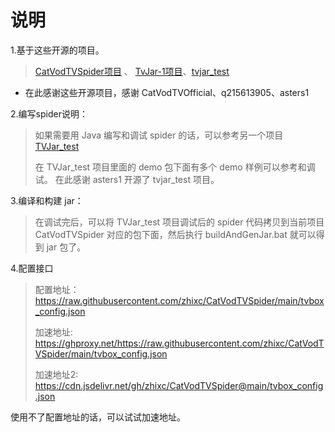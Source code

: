 # 说明

1.基于这些开源的项目。
>  [CatVodTVSpider项目](https://github.com/CatVodTVOfficial/CatVodTVSpider)
、 [TvJar-1项目](https://github.com/q215613905/TvJar-1)、[tvjar_test](https://github.com/asters1/tvjar_test)

- 在此感谢这些开源项目，感谢 CatVodTVOfficial、q215613905、asters1

2.编写spider说明：
> 如果需要用 Java 编写和调试 spider 的话，可以参考另一个项目 [TVJar_test](https://github.com/zhixc/TVJar_test)
>
> 在 TVJar_test 项目里面的 demo 包下面有多个 demo 样例可以参考和调试。
在此感谢 asters1 开源了 tvjar_test 项目。

3.编译和构建 jar：
> 在调试完后，可以将 TVJar_test 项目调试后的 spider 代码拷贝到当前项目 CatVodTVSpider 对应的包下面，然后执行 buildAndGenJar.bat
就可以得到 jar 包了。


4.配置接口
> 配置地址：https://raw.githubusercontent.com/zhixc/CatVodTVSpider/main/tvbox_config.json
> 
> 
> 加速地址: https://ghproxy.net/https://raw.githubusercontent.com/zhixc/CatVodTVSpider/main/tvbox_config.json
>
>
> 加速地址2: https://cdn.jsdelivr.net/gh/zhixc/CatVodTVSpider@main/tvbox_config.json

使用不了配置地址的话，可以试试加速地址。
